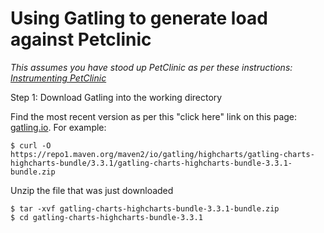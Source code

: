 # Using Gatling to generate load against Petclinic

_This assumes you have stood up PetClinic as per these instructions: [Instrumenting PetClinic](https://github.com/asantonio/petclinic-sfx)_


Step 1: Download Gatling into the working directory

Find the most recent version as per this "click here" link on this page: [gatling.io](https://gatling.io/open-source/start-testing/). For example:

```
$ curl -O https://repo1.maven.org/maven2/io/gatling/highcharts/gatling-charts-highcharts-bundle/3.3.1/gatling-charts-highcharts-bundle-3.3.1-bundle.zip
```

Unzip the file that was just downloaded
```
$ tar -xvf gatling-charts-highcharts-bundle-3.3.1-bundle.zip
$ cd gatling-charts-highcharts-bundle-3.3.1
```
